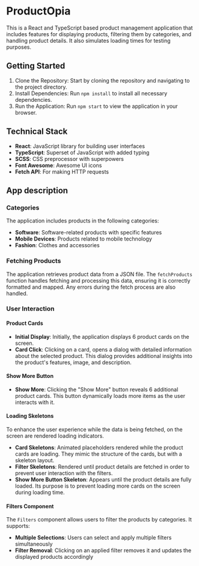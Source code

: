 # ProductOpia

This is a React and TypeScript based product management application that includes features for displaying products, filtering them by categories, and handling product details. It also simulates loading times for testing purposes.

## Getting Started

1. Clone the Repository: Start by cloning the repository and navigating to the project directory.
2. Install Dependencies: Run `npm install` to install all necessary dependencies.
3. Run the Application: Run `npm start` to view the application in your browser.

## Technical Stack

- **React**: JavaScript library for building user interfaces
- **TypeScript**: Superset of JavaScript with added typing
- **SCSS**: CSS preprocessor with superpowers
- **Font Awesome**: Awesome UI icons
- **Fetch API**: For making HTTP requests

## App description

### Categories

The application includes products in the following categories:

- **Software**: Software-related products with specific features
- **Mobile Devices**: Products related to mobile technology
- **Fashion**: Clothes and accessories

### Fetching Products

The application retrieves product data from a JSON file. The `fetchProducts` function handles fetching and processing this data, ensuring it is correctly formatted and mapped. Any errors during the fetch process are also handled.

### User Interaction

#### Product Cards

- **Initial Display**: Initially, the application displays 6 product cards on the screen.
- **Card Click**: Clicking on a card, opens a dialog with detailed information about the selected product. This dialog provides additional insights into the product's features, image, and description.

#### Show More Button

- **Show More**: Clicking the "Show More" button reveals 6 additional product cards. This button dynamically loads more items as the user interacts with it.

#### Loading Skeletons

To enhance the user experience while the data is being fetched, on the screen are rendered loading indicators.

- **Card Skeletons**: Animated placeholders rendered while the product cards are loading. They mimic the structure of the cards, but with a skeleton layout.
- **Filter Skeletons**: Rendered until product details are fetched in order to prevent user interaction with the filters.
- **Show More Button Skeleton**: Appears until the product details are fully loaded. Its purpose is to prevent loading more cards on the screen during loading time.

#### Filters Component

The `Filters` component allows users to filter the products by categories. It supports:

- **Multiple Selections**: Users can select and apply multiple filters simultaneously
- **Filter Removal**: Clicking on an applied filter removes it and updates the displayed products accordingly
